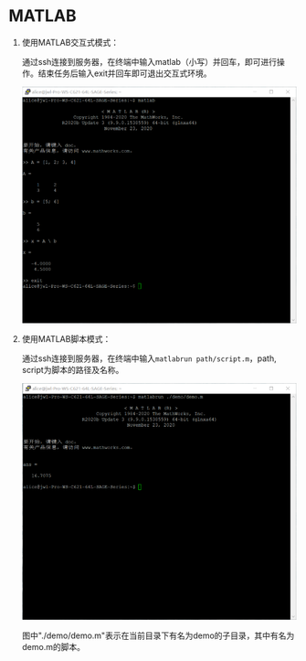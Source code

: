 # MATLAB

1. 使用MATLAB交互式模式：

   通过ssh连接到服务器，在终端中输入matlab（小写）并回车，即可进行操作。结束任务后输入exit并回车即可退出交互式环境。

   ![MATLAB_Interactive](../image/software/matlab/matlab_1.png)

2. 使用MATLAB脚本模式：

   通过ssh连接到服务器，在终端中输入```matlabrun path/script.m```，path, script为脚本的路径及名称。

   ![MATLAB_Interactive](../image/software/matlab/matlab_2.png)

   图中"./demo/demo.m"表示在当前目录下有名为demo的子目录，其中有名为demo.m的脚本。